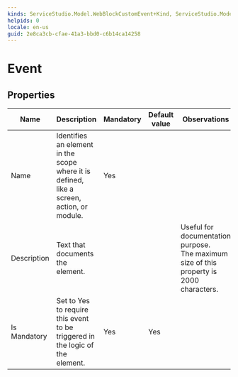 ```yaml
---
kinds: ServiceStudio.Model.WebBlockCustomEvent+Kind, ServiceStudio.Model.ReferenceWebBlockCustomEvent+Kind
helpids: 0
locale: en-us
guid: 2e8ca3cb-cfae-41a3-bbd0-c6b14ca14258
---
```


# Event


## Properties

<table markdown="1">
<thead>
<tr>
<th>Name</th>
<th>Description</th>
<th>Mandatory</th>
<th>Default value</th>
<th>Observations</th>
</tr>
</thead>
<tbody>
<tr>
<td title="Name">Name</td>
<td>Identifies an element in the scope where it is defined, like a screen, action, or module.</td>
<td>Yes</td>
<td></td>
<td></td>
</tr>
<tr>
<td title="Description">Description</td>
<td>Text that documents the element.</td>
<td></td>
<td></td>
<td>Useful for documentation purpose.<br/>The maximum size of this property is 2000 characters.</td>
</tr>
<tr>
<td title="Is Mandatory">Is Mandatory</td>
<td>Set to Yes to require this event to be triggered in the logic of the element.</td>
<td>Yes</td>
<td>Yes</td>
<td></td>
</tr>
</tbody>
</table>

